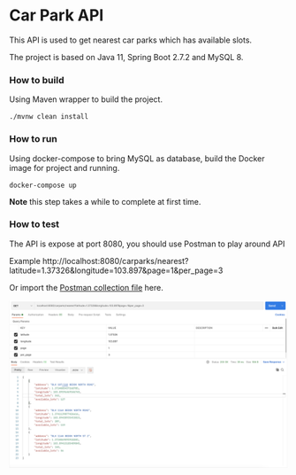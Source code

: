 
# Car Park API

This API is used to get nearest car parks which has available slots.

The project is based on Java 11, Spring Boot 2.7.2 and MySQL 8.

### How to build

Using Maven wrapper to build the project.

```
./mvnw clean install
```

### How to run

Using docker-compose to bring MySQL as database, build the Docker image for project and running.

```
docker-compose up
```

**Note** this step takes a while to complete at first time.

### How to test

The API is expose at port 8080, you should use Postman to play around API

Example http://localhost:8080/carparks/nearest?latitude=1.37326&longitude=103.897&page=1&per_page=3

Or import the [Postman collection file](https://github.com/tonynguyen1799/carpark/blob/master/docs/Car%20Park.postman_collection.json "download") here.

![Postman](https://raw.githubusercontent.com/tonynguyen1799/carpark/master/docs/Postman.png)
